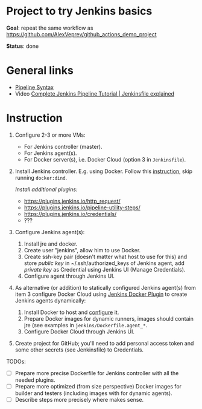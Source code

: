 # Project to try Jenkins basics

**Goal**: repeat the same workflow as https://github.com/AlexVeprev/github_actions_demo_project

**Status**: done

# General links

- [Pipeline Syntax](https://www.jenkins.io/doc/book/pipeline/syntax/)
- Video [Complete Jenkins Pipeline Tutorial | Jenkinsfile explained](https://www.youtube.com/watch?v=7KCS70sCoK0)

# Instruction

1. Configure 2-3 or more VMs:
     - For Jenkins controller (master).
     - For Jenkins agent(s).
     - For Docker server(s), i.e. Docker Cloud (option 3 in `Jenkinsfile`).

2. Install Jenkins controller. E.g. using Docker. Follow this [instruction](https://www.jenkins.io/doc/book/installing/docker/), skip running `docker:dind`.

   _Install additional plugins:_
     - https://plugins.jenkins.io/http_request/
     - https://plugins.jenkins.io/pipeline-utility-steps/
     - https://plugins.jenkins.io/credentials/
     - ???

3. Configure Jenkins agent(s):
   1. Install jre and docker.
   2. Create user "jenkins", allow him to use Docker.
   3. Create ssh-key pair (doesn't matter what host to use for this) and store _public key_ in ~/.ssh/authorized_keys of Jenkins agent, add _private key_ as Credential using Jenkins UI (Manage Credentials).
   4. Configure agent through Jenkins UI.

4. As alternative (or addition) to statically configured Jenkins agent(s) from item 3 configure Docker Cloud using [Jenkins Docker Plugin](https://plugins.jenkins.io/docker-plugin/) to create Jenkins agents dynamically:
   1. Install Docker to host and [configure](https://plugins.jenkins.io/docker-plugin/#plugin-content-docker-environment) it.
   2. Prepare Docker images for dynamic runners, images should contain jre (see examples in `jenkins/Dockerfile.agent_*`.
   3. Configure Docker Cloud through Jenkins UI.

4. Create project for GitHub; you'll need to add personal access token and some other secrets (see Jenkinsfile) to Credentials.

TODOs: 
- [ ] Prepare more precise Dockerfile for Jenkins controller with all the needed plugins.
- [ ] Prepare more optimized (from size perspective) Docker images for builder and testers (including images with for dynamic agents).
- [ ] Describe steps more precisely where makes sense.
